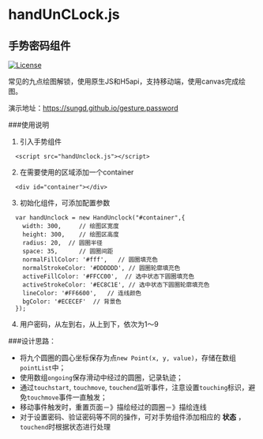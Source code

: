 # handUnCLock.js

## 手势密码组件

[![License](http://img.shields.io/badge/license-MIT-brightgreen.svg)](http://opensource.org/licenses/MIT)
 
常见的九点绘图解锁，使用原生JS和H5api，支持移动端，使用canvas完成绘图。

演示地址：<https://sungd.github.io/gesture.password>

###使用说明

1. 引入手势组件
```
  <script src="handUnclock.js"></script>
```

2. 在需要使用的区域添加一个container
```
  <div id="container"></div>
```

3. 初始化组件，可添加配置参数
```
  var handUnclock = new HandUnclock("#container",{
    width: 300,     // 绘图区宽度
    height: 300,    // 绘图区高度
    radius: 20,  // 圆圈半径
    space: 35,      // 圆圈间距
    normalFillColor: '#fff',   // 圆圈填充色
    normalStrokeColor: '#DDDDDD', // 圆圈轮廓填充色
    activeFillColor: '#FFCC00',  // 选中状态下圆圈填充色
    activeStrokeColor: '#EC8C1E', // 选中状态下圆圈轮廓填充色
    lineColor: '#FF6600',   // 连线颜色
    bgColor: '#ECECEF'  // 背景色
  });
```

4. 用户密码，从左到右，从上到下，依次为1～9

###设计思路：

* 将九个圆圈的圆心坐标保存为点`new Point(x, y, value)`，存储在数组`pointList`中；
* 使用数组`ongoing`保存滑动中经过的圆圈，记录轨迹；
* 通过`touchstart`, `touchmove`, `touchend`监听事件，注意设置``touching``标识，避免`touchmove`事件一直触发；
* 移动事件触发时，重置页面－》描绘经过的圆圈－》描绘连线
* 对于设置密码、验证密码等不同的操作，可对手势组件添加相应的 **状态** ，`touchend`时根据状态进行处理
